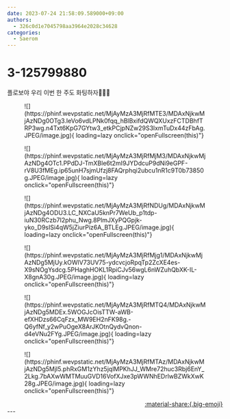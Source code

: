 ```yaml
---
date: 2023-07-24 21:58:09.589000+09:00
authors:
  - 326c0d1e7045798aa3964e2028c34628
categories:
  - Saerom
---
```


# 3-125799880

<div class="post-container" markdown="1">
<div class="content-container md-sidebar__scrollwrap" markdown="1">

플로보야 우리 이번 한 주도 화팅하자🕺🏻🩷
<figure markdown="1">
![](https://phinf.wevpstatic.net/MjAyMzA3MjRfMTE3/MDAxNjkwMjAzNDg0OTg3.IeVo6vdLPNk0fqq_hBlBxifdQWQXUxzFCTDBhfTRP3wg.n4Txt6KpG7GYtw3_etkPCjpNZw29S3lxmTuDx44zFbAg.JPEG/image.jpg){ loading=lazy onclick="openFullscreen(this)"}
</figure>

<figure markdown="1">
![](https://phinf.wevpstatic.net/MjAyMzA3MjRfMjM3/MDAxNjkwMjAzNDg4OTc1.PPdDJ-TmXBle6t2mI9JYDdcuP9dNi9eGPF-rV8U3fMEg.ip65unH7sjmUfzj8FAQrphqi2ubcu1nR1c9T0b73850g.JPEG/image.jpg){ loading=lazy onclick="openFullscreen(this)"}
</figure>

<figure markdown="1">
![](https://phinf.wevpstatic.net/MjAyMzA3MjRfNDUg/MDAxNjkwMjAzNDg4ODU3.LC_NXCaU5knPr7WeUb_p1tdp-iuN30RCzb7I2phu_Nwg.8PlmJXyPQGpjk-yko_D9sISi4qW5jZiurPiz6A_BTLEg.JPEG/image.jpg){ loading=lazy onclick="openFullscreen(this)"}
</figure>

<figure markdown="1">
![](https://phinf.wevpstatic.net/MjAyMzA3MjRfMjg1/MDAxNjkwMjAzNDg5MjUy.kOWlV73UV75-ydcvcjoRpqTp2ZcXE4es-X9sNOgYsdcg.5PHaghHOKL1RpiCJv56wgL6nWZuhQbXK-IL-X8gnA30g.JPEG/image.jpg){ loading=lazy onclick="openFullscreen(this)"}
</figure>

<figure markdown="1">
![](https://phinf.wevpstatic.net/MjAyMzA3MjRfMTQ4/MDAxNjkwMjAzNDg5MDEx.5WOGJcOisTTW-aWB-efXHDzs66CqFzx_MW9EH2nFK98g.-Q6yfNf_y2wPuOgeX8ArJKOtnQydvQnon-d4eVNu2FYg.JPEG/image.jpg){ loading=lazy onclick="openFullscreen(this)"}
</figure>

<figure markdown="1">
![](https://phinf.wevpstatic.net/MjAyMzA3MjRfMTAz/MDAxNjkwMjAzNDg5MjI5.phRxGM1zYhz5jqlMPKhJJ_WMre72huc3Rbj6EnY_2Lkg.7bAXwWMTMuuGVD16VofXJxe3pWWNhEDrlwBZWkXwK28g.JPEG/image.jpg){ loading=lazy onclick="openFullscreen(this)"}
</figure>


</div>
</div>

<div style="text-align: right;" markdown="1">
<a href="https://weverse.io/fromis9/artist/3-125799880" style="text-align: right;">:material-share:{.big-emoji}</a>
</div>
---
